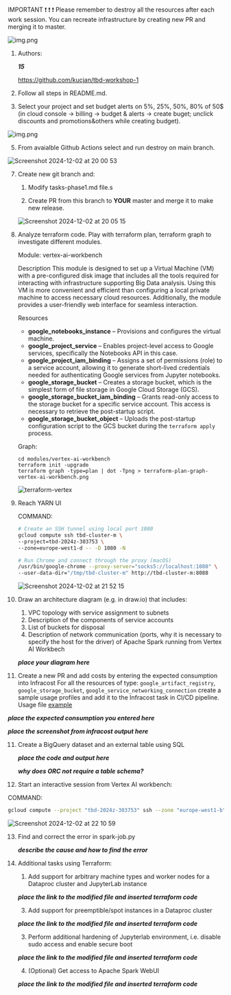 IMPORTANT ❗ ❗ ❗ Please remember to destroy all the resources after each work session. You can recreate infrastructure by creating new PR and merging it to master.
  
![img.png](doc/figures/destroy.png)

1. Authors:

   ***15***

   https://github.com/kucjan/tbd-workshop-1
   
2. Follow all steps in README.md.

3. Select your project and set budget alerts on 5%, 25%, 50%, 80% of 50$ (in cloud console -> billing -> budget & alerts -> create buget; unclick discounts and promotions&others while creating budget).

  ![img.png](doc/figures/discounts.png)

5. From avaialble Github Actions select and run destroy on main branch.

![Screenshot 2024-12-02 at 20 00 53](https://github.com/user-attachments/assets/c36967fe-7f0a-4188-a62c-58a0059da6e8)
   
7. Create new git branch and:
    1. Modify tasks-phase1.md file.s
    
    2. Create PR from this branch to **YOUR** master and merge it to make new release. 
    
    ![Screenshot 2024-12-02 at 20 05 15](https://github.com/user-attachments/assets/779f81bf-0cc4-4813-aec4-8256ff5395ee)



8. Analyze terraform code. Play with terraform plan, terraform graph to investigate different modules.
  
    Module: vertex-ai-workbench
    
    Description
    This module is designed to set up a Virtual Machine (VM) with a pre-configured disk image that includes all the tools required for interacting with infrastructure supporting Big Data analysis. Using this VM is more convenient and efficient than configuring a local private machine to access necessary cloud resources. Additionally, the module provides a user-friendly web interface for seamless interaction.
    
    Resources
    
    - **google_notebooks_instance** – Provisions and configures the virtual machine.  
    - **google_project_service** – Enables project-level access to Google services, specifically the Notebooks API in this case.  
    - **google_project_iam_binding** – Assigns a set of permissions (role) to a service account, allowing it to generate short-lived credentials needed for authenticating Google services from Jupyter notebooks.  
    - **google_storage_bucket** – Creates a storage bucket, which is the simplest form of file storage in Google Cloud Storage (GCS).  
    - **google_storage_bucket_iam_binding** – Grants read-only access to the storage bucket for a specific service account. This access is necessary to retrieve the post-startup script.  
    - **google_storage_bucket_object** – Uploads the post-startup configuration script to the GCS bucket during the `terraform apply` process.


   Graph:

    ```
    cd modules/vertex-ai-workbench
    terraform init -upgrade
    terraform graph -type=plan | dot -Tpng > terraform-plan-graph-vertex-ai-workbench.png
    ```

    ![terraform-vertex](https://github.com/user-attachments/assets/13e7c28c-551e-4388-bd25-147938e5f2f7)

   
9. Reach YARN UI
   
   COMMAND:

    ```bash
    # Create an SSH tunnel using local port 1080
    gcloud compute ssh tbd-cluster-m \
    --project=tbd-2024z-303753 \
    --zone=europe-west1-d -- -D 1080 -N

    # Run Chrome and connect through the proxy (macOS)
    /usr/bin/google-chrome --proxy-server="socks5://localhost:1080" \
    --user-data-dir="/tmp/tbd-cluster-m" http://tbd-cluster-m:8088
    ```

    ![Screenshot 2024-12-02 at 21 52 15](https://github.com/user-attachments/assets/f8fd13ff-5e88-4665-88b2-1be8083d91ed)

   
10. Draw an architecture diagram (e.g. in draw.io) that includes:
    1. VPC topology with service assignment to subnets
    2. Description of the components of service accounts
    3. List of buckets for disposal
    4. Description of network communication (ports, why it is necessary to specify the host for the driver) of Apache Spark running from Vertex AI Workbech
  
    ***place your diagram here***

11. Create a new PR and add costs by entering the expected consumption into Infracost
For all the resources of type: `google_artifact_registry`, `google_storage_bucket`, `google_service_networking_connection`
create a sample usage profiles and add it to the Infracost task in CI/CD pipeline. Usage file [example](https://github.com/infracost/infracost/blob/master/infracost-usage-example.yml) 


   ***place the expected consumption you entered here***

   ***place the screenshot from infracost output here***

11. Create a BigQuery dataset and an external table using SQL
    
    ***place the code and output here***
   
    ***why does ORC not require a table schema?***

  
12. Start an interactive session from Vertex AI workbench:

  COMMAND:

  ```bash
  gcloud compute --project "tbd-2024z-303753" ssh --zone "europe-west1-b" "tbd-2024z-303753 notebook" -- -L 8080:localhost:8080
  ```

  ![Screenshot 2024-12-02 at 22 10 59](https://github.com/user-attachments/assets/69301af6-4167-4629-9e4d-83543c82a2a7)

   
13. Find and correct the error in spark-job.py

    ***describe the cause and how to find the error***

14. Additional tasks using Terraform:

    1. Add support for arbitrary machine types and worker nodes for a Dataproc cluster and JupyterLab instance

    ***place the link to the modified file and inserted terraform code***
    
    3. Add support for preemptible/spot instances in a Dataproc cluster

    ***place the link to the modified file and inserted terraform code***
    
    3. Perform additional hardening of Jupyterlab environment, i.e. disable sudo access and enable secure boot
    
    ***place the link to the modified file and inserted terraform code***

    4. (Optional) Get access to Apache Spark WebUI

    ***place the link to the modified file and inserted terraform code***
